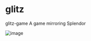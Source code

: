 # glitz
glitz-game
A game mirroring Splendor

![image](https://user-images.githubusercontent.com/6502745/140250664-4a7e9aeb-4323-4f4d-b100-b61e1af1d902.png)
